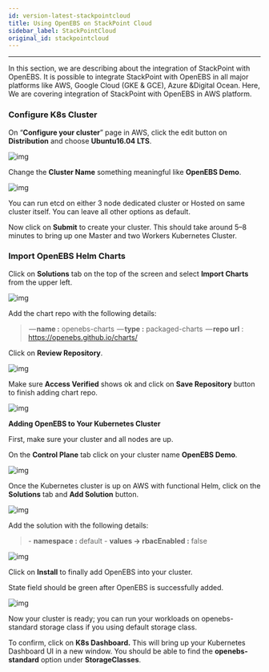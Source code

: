 ```yaml
---
id: version-latest-stackpointcloud
title: Using OpenEBS on StackPoint Cloud
sidebar_label: StackPointCloud
original_id: stackpointcloud
---
```


------

In this section, we are describing about the integration of StackPoint with OpenEBS. It is possible to integrate StackPoint with OpenEBS in all major platforms like AWS, Google Cloud (GKE & GCE), Azure &Digital Ocean. Here, We are covering integration of StackPoint with OpenEBS in AWS platform.

 

### **Configure K8s Cluster**



On “**Configure your cluster**” page in AWS, click the edit button on **Distribution** and choose **Ubuntu16.04 LTS**.

![img](https://cdn-images-1.medium.com/max/800/0*ty0IA_1uuDxaCQoX.png)



Change the **Cluster Name** something meaningful like **OpenEBS Demo**.



![img](https://cdn-images-1.medium.com/max/800/0*50cyzQI-2DZIX-AG.png)



You can run etcd on either 3 node dedicated cluster or Hosted on same cluster itself. You can leave all other options as default. 

Now click on **Submit** to create your cluster. This should take around 5–8 minutes to bring up one Master and two Workers Kubernetes Cluster.

 

### **Import OpenEBS Helm Charts**



Click on **Solutions** tab on the top of the screen and select **Import Charts** from the upper left.



![img](https://cdn-images-1.medium.com/max/800/0*vZr9hqN35SCCsx-a.png)



Add the chart repo
with the following details:

>  — **name :** openebs-charts
>  — **type :** packaged-charts
>  — **repo url** : <https://openebs.github.io/charts/>



Click on **Review Repository**.

![img](https://cdn-images-1.medium.com/max/800/0*lkT38CLmsESK2i1T.png)



Make sure **Access Verified** shows ok and click on **Save Repository** button to finish adding chart repo.



![**img**](https://cdn-images-1.medium.com/max/800/0*tS9uArAROjoOLc05.png)

**Adding OpenEBS to Your Kubernetes Cluster**



First, make sure your cluster and all nodes are up.

On the **Control Plane** tab click on your cluster name **OpenEBS Demo**.



![img](https://cdn-images-1.medium.com/max/800/0*0wxTlbbO_yPMJZ8F.png)



Once the Kubernetes cluster is up on AWS with functional Helm, click on the **Solutions** tab and **Add Solution** button.



![img](https://cdn-images-1.medium.com/max/800/0*QofakUAHAb_DRYWp.png)



Add the solution with the following details:

> \- **namespace :** default
> \- **values -> rbacEnabled :** false
>



![img](https://cdn-images-1.medium.com/max/800/0*JiSAsRHf5SND0Cbp.png)



Click on **Install** to finally add OpenEBS into your cluster.

State field should be green after OpenEBS is successfully added.



![img](https://cdn-images-1.medium.com/max/800/0*1nY357dtw3PNOfAi.png)



Now your cluster is ready; you can run your workloads on openebs-standard storage class if you using default storage class.

 

To confirm, click on **K8s Dashboard.** This will bring up your Kubernetes Dashboard UI in a new window. You should be able to find the **openebs-standard** option under **StorageClasses**.

 




<!-- Hotjar Tracking Code for https://docs.openebs.io -->
<script>
   (function(h,o,t,j,a,r){
       h.hj=h.hj||function(){(h.hj.q=h.hj.q||[]).push(arguments)};
       h._hjSettings={hjid:785693,hjsv:6};
       a=o.getElementsByTagName('head')[0];
       r=o.createElement('script');r.async=1;
       r.src=t+h._hjSettings.hjid+j+h._hjSettings.hjsv;
       a.appendChild(r);
   })(window,document,'https://static.hotjar.com/c/hotjar-','.js?sv=');
</script>
